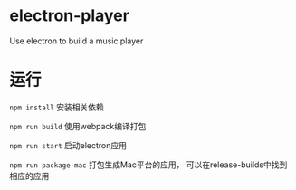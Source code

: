 # electron-player
Use electron to build a music player


# 运行

`npm install` 安装相关依赖

`npm run build` 使用webpack编译打包

`npm run start` 启动electron应用

`npm run package-mac` 打包生成Mac平台的应用， 可以在release-builds中找到相应的应用
